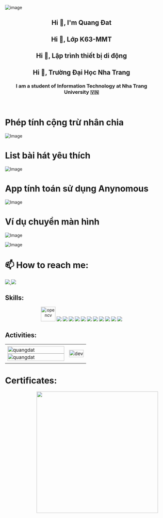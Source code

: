 ![image](https://github.com/user-attachments/assets/261a4da7-3154-46f2-8e7d-f7ee9a9ea25d)<!-- <img align="left" width="400" src="https://github.githubassets.com/images/modules/profile/profile-first-repo.svg" /> -->

<!-- <img align="right" width="64" src="https://img.icons8.com/color/48/vietnam-circular.png" /> -->

<h2 align="center">Hi 👋, I'm Quang Đat </h2>
<h2 align="center">Hi 👋, Lớp K63-MMT </h2>
<h2 align="center">Hi 👋, Lập trình thiết bị di động </h2>
<h2 align="center">Hi 👋, Trường Đại Học Nha Trang </h2>
<p align="center">
  <h3 align="center">I am a student of Information Technology at Nha Trang University 🇻🇳 </h3>
</p>


<br />

# Phép tính cộng trừ nhân chia

![Image](https://github.com/user-attachments/assets/792321a8-4115-44aa-8829-cceed5f832ac)

# List bài hát yêu thích

![Image](https://github.com/user-attachments/assets/66917383-5feb-467f-8684-765b65c8afb0)

# App tính toán sử dụng Anynomous

![Image](https://github.com/user-attachments/assets/7715e9d9-960e-4522-a02f-64374050f2b4)

# Ví dụ chuyển màn hình 

![Image](https://github.com/user-attachments/assets/fba89c27-5a81-4551-aa73-b8709c7929fd)

![Image](https://github.com/user-attachments/assets/f871ec90-31e8-4597-a6eb-2e35a82a8261)

# 📫 How to reach me:

  </a>
  <a href="https://www.facebook.com/attripttmd" alt="Facebook">
    <img src="https://img.icons8.com/fluent/48/000000/facebook-new.png" target="_blank" />
  </a> 
  <a href="https://github.com/NguyenQuangDat123/63131916-AndroidProgramming" alt="Github">
    <img src="https://img.icons8.com/fluent/48/000000/github.png"/>
  </a> 


## Skills:
<p align="center">
  <img src="https://www.vectorlogo.zone/logos/opencv/opencv-icon.svg" alt="opencv" width="48" height="48"/> 
  <img src="https://img.icons8.com/color/48/000000/microsoft-sql-server.png"/>
  <img src="https://img.icons8.com/color/48/000000/mysql-logo.png"/>
  <img src="https://img.icons8.com/color/48/000000/mongodb.png"/>
  <img src="https://img.icons8.com/fluent/48/000000/matlab.png"/>
  <img src="https://img.icons8.com/color/48/000000/git.png"/>
  <img src="https://img.icons8.com/color/48/000000/github-2.png"/>
  <img src="https://img.icons8.com/color/48/000000/visual-studio-code-2019.png"/>
  <img src="https://img.icons8.com/color/48/null/visual-studio--v2.png"/>
  <img src="https://img.icons8.com/dusk/48/000000/anaconda.png"/>
  <img src="https://img.icons8.com/fluent/48/000000/spyder-ide.png"/>
  <img src="https://img.icons8.com/color/48/000000/trello.png"/>
</p>

## Activities:

<table style="width:100%;">
  <tr>
    <td>
      <img src="https://github-readme-stats.vercel.app/api/top-langs/?username=quangdat&bg_color=FFFFFF00&text_color=179fa3&layout=compact&hide=CSS&langs_count=10&custom_title=Top%20ngôn%20ngữ%20được%20dùng" alt="quangdat" width="100%"/>
      <img src="https://github-readme-stats.vercel.app/api?username=quangdat&bg_color=FFFFFF00&text_color=179fa3&show_icons=true&count_private=true&include_all_commits=true&custom_title=Hoạt%20động%20trên%20Github" alt="quangdat" width="100%"/>
    </td>
    <td>
      <p align="center"> 
        <img src="https://cdn.dribbble.com/users/1059583/screenshots/4171367/coding-freak.gif" alt="dev" width="100%"/>
      </p>
    </td>
  </tr>
</table>

# Certificates:

<img align="right" width="400" src="https://github.githubassets.com/images/modules/profile/profile-joined-github.svg">


